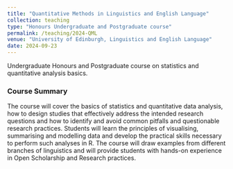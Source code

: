```yaml
---
title: "Quantitative Methods in Linguistics and English Language"
collection: teaching
type: "Honours Undergraduate and Postgraduate course"
permalink: /teaching/2024-QML
venue: "University of Edinburgh, Linguistics and English Language"
date: 2024-09-23
---
```

Undergraduate Honours and Postgraduate course on statistics and quantitative analysis basics.

### Course Summary ###
The course will cover the basics of statistics and quantitative data analysis, how to design studies that effectively address the intended research questions and how to identify and avoid common pitfalls and questionable research practices. Students will learn the principles of visualising, summarising and modelling data and develop the practical skills necessary to perform such analyses in R. The course will draw examples from different branches of linguistics and will provide students with hands-on experience in Open Scholarship and Research practices.


